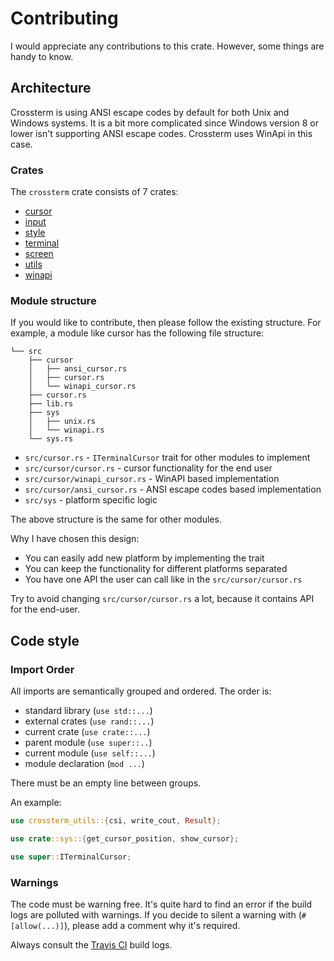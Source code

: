 # Contributing

I would appreciate any contributions to this crate. However, some things are handy to know.

## Architecture

Crossterm is using ANSI escape codes by default for both Unix and Windows systems. It is a bit more
complicated since Windows version 8 or lower isn't supporting ANSI escape codes. Crossterm uses
WinApi in this case.

### Crates

The `crossterm` crate consists of 7 crates:

* [cursor](https://github.com/TimonPost/crossterm/tree/master/crossterm_cursor)
* [input](https://github.com/TimonPost/crossterm/tree/master/crossterm_input)
* [style](https://github.com/TimonPost/crossterm/tree/master/crossterm_style)
* [terminal](https://github.com/TimonPost/crossterm/tree/master/crossterm_terminal)
* [screen](https://github.com/TimonPost/crossterm/tree/master/crossterm_screen)
* [utils](https://github.com/TimonPost/crossterm/tree/master/crossterm_utils)
* [winapi](https://github.com/TimonPost/crossterm/tree/master/crossterm_winapi)

### Module structure

If you would like to contribute, then please follow the existing structure. For
example, a module like cursor has the following file structure:

```text
└── src
    ├── cursor
    │   ├── ansi_cursor.rs
    │   ├── cursor.rs
    │   └── winapi_cursor.rs
    ├── cursor.rs
    ├── lib.rs
    ├── sys
    │   ├── unix.rs
    │   └── winapi.rs
    └── sys.rs
```

* `src/cursor.rs` - `ITerminalCursor` trait for other modules to implement
* `src/cursor/cursor.rs` - cursor functionality for the end user
* `src/cursor/winapi_cursor.rs` - WinAPI based implementation
* `src/cursor/ansi_cursor.rs` - ANSI escape codes based implementation
* `src/sys` - platform specific logic

The above structure is the same for other modules. 

Why I have chosen this design:

* You can easily add new platform by implementing the trait
* You can keep the functionality for different platforms separated
* You have one API the user can call like in the `src/cursor/cursor.rs`

Try to avoid changing `src/cursor/cursor.rs` a lot, because it contains API for
the end-user.

## Code style

### Import Order

All imports are semantically grouped and ordered. The order is:

- standard library (`use std::...`)
- external crates (`use rand::...`)
- current crate (`use crate::...`)
- parent module (`use super::..`)
- current module (`use self::...`)
- module declaration (`mod ...`)

There must be an empty line between groups.

An example:

```rust
use crossterm_utils::{csi, write_cout, Result};

use crate::sys::{get_cursor_position, show_cursor};

use super::ITerminalCursor;
```

### Warnings

The code must be warning free. It's quite hard to find an error if the build logs are polluted with warnings.
If you decide to silent a warning with (`#[allow(...)]`), please add a comment why it's required.

Always consult the [Travis CI](https://travis-ci.org/TimonPost/crossterm/pull_requests) build logs.
